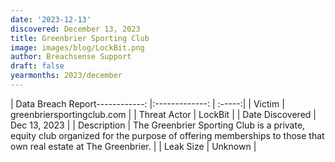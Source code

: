 ```yaml
---
date: '2023-12-13'
discovered: December 13, 2023
title: Greenbrier Sporting Club
image: images/blog/LockBit.png
author: Breachsense Support
draft: false
yearmonths: 2023/december
---
```


| Data Breach Report------------:     |:-------------:    | :-----:|
| Victim      | greenbriersportingclub.com      | 
| Threat Actor      | LockBit      | 
| Date Discovered      | Dec 13, 2023      | 
| Description      | The Greenbrier Sporting Club is a private, equity club organized for the purpose of offering memberships to those that own real estate at The Greenbrier.      | 
| Leak Size      | Unknown      | 

